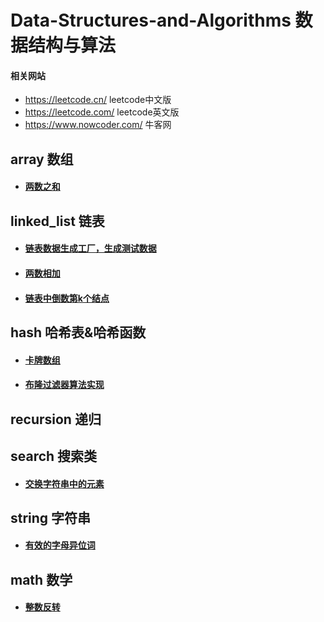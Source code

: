 # Data-Structures-and-Algorithms 数据结构与算法

#### 相关网站

- https://leetcode.cn/ leetcode中文版
- https://leetcode.com/ leetcode英文版
- https://www.nowcoder.com/ 牛客网

## array 数组

- #### [两数之和](src/main/java/array/two_sum/Solution1.java)

## linked_list 链表

- #### [链表数据生成工厂，生成测试数据](linked_list/common/ListNodeFactory)
- #### [两数相加](linked_list/add_two_numbers/Solution.java)
- #### [链表中倒数第k个结点](linked_list/k_th_from_end/Solution.java)

## hash 哈希表&哈希函数

- #### [卡牌数组](src/main/java/hash/x_of_a_kind_in_a_deck_of_cards/Solution.java)
- #### [布隆过滤器算法实现](src/main/java/hash/bloom_filter)

## recursion 递归

## search 搜索类

- #### [交换字符串中的元素](src/main/java/search/smallest_string_with_swaps/Solution.java)

## string 字符串

- #### [有效的字母异位词](src/main/java/string/valid_anagram/Solution.java)

## math 数学

- #### [整数反转](src/main/java/math/reverse/Solution.java)

